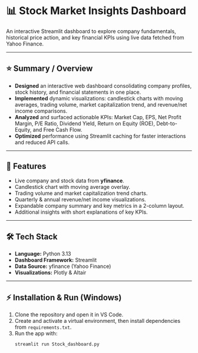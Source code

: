 # 📊 Stock Market Insights Dashboard

An interactive Streamlit dashboard to explore company fundamentals, historical price action, and key financial KPIs using live data fetched from Yahoo Finance.

---

## ⭐ Summary / Overview

* **Designed** an interactive web dashboard consolidating company profiles, stock history, and financial statements in one place.  
* **Implemented** dynamic visualizations: candlestick charts with moving averages, trading volume, market capitalization trend, and revenue/net income comparisons.  
* **Analyzed** and surfaced actionable KPIs: Market Cap, EPS, Net Profit Margin, P/E Ratio, Dividend Yield, Return on Equity (ROE), Debt-to-Equity, and Free Cash Flow.  
* **Optimized** performance using Streamlit caching for faster interactions and reduced API calls.  

---

## 🚀 Features

* Live company and stock data from **yfinance**.  
* Candlestick chart with moving average overlay.  
* Trading volume and market capitalization trend charts.  
* Quarterly & annual revenue/net income visualizations.  
* Expandable company summary and key metrics in a 2-column layout.  
* Additional insights with short explanations of key KPIs.  

---

## 🛠 Tech Stack

* **Language:** Python 3.13  
* **Dashboard Framework:** Streamlit  
* **Data Source:** yfinance (Yahoo Finance)  
* **Visualizations:** Plotly & Altair  

---

## ⚡ Installation & Run (Windows)

1. Clone the repository and open it in VS Code.  
2. Create and activate a virtual environment, then install dependencies from `requirements.txt`.  
3. Run the app with:  
   ```bash
   streamlit run Stock_dashboard.py

